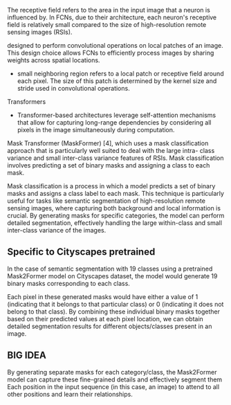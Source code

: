 The receptive field refers to the area in the input image that a neuron is influenced by. In FCNs, due to their architecture, each neuron's receptive field is relatively small compared to the size of high-resolution remote sensing images (RSIs).

designed to perform convolutional operations on local patches of an image. This design choice allows FCNs to efficiently process images by sharing weights across spatial locations. 
-  small neighboring region refers to a local patch or receptive field around each pixel. The size of this patch is determined by the kernel size and stride used in convolutional operations.


Transformers 
- Transformer-based architectures leverage self-attention mechanisms that allow for capturing long-range dependencies by considering all pixels in the image simultaneously during computation.

Mask Transformer
(MaskFormer) [4], which uses a mask classification approach
that is particularly well suited to deal with the large intra-
class variance and small inter-class variance features of RSIs.
Mask classification involves predicting a set of binary masks
and assigning a class to each mask. 

Mask classification is a process in which a model predicts a set of binary masks and assigns a class label to each mask. This technique is particularly useful for tasks like semantic segmentation of high-resolution remote sensing images, where capturing both background and local information is crucial. By generating masks for specific categories, the model can perform detailed segmentation, effectively handling the large within-class and small inter-class variance of the images.

## Specific to Cityscapes pretrained
In the case of semantic segmentation with 19 classes using a pretrained Mask2Former model on Cityscapes dataset, the model would generate 19 binary masks corresponding to each class.

Each pixel in these generated masks would have either a value of 1 (indicating that it belongs to that particular class) or 0 (indicating it does not belong to that class). By combining these individual binary masks together based on their predicted values at each pixel location, we can obtain detailed segmentation results for different objects/classes present in an image.

## BIG IDEA
By generating separate masks for each category/class, the Mask2Former model can capture these fine-grained details and effectively segment them
Each position in the input sequence (in this case, an image) to attend to all other positions and learn their relationships.
